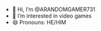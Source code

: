 - 👋 Hi, I’m @ARANDOMGAMER731
- 👀 I’m interested in video games 
- 😄 Pronouns: HE/HIM

<!---
ARANDOMGAMER731/ARANDOMGAMER731 is a ✨ special ✨ repository because its `README.md` (this file) appears on your GitHub profile.
You can click the Preview link to take a look at your changes.
--->
